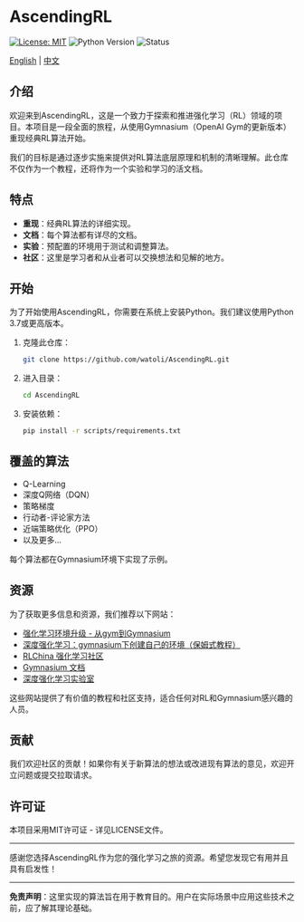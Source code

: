 # AscendingRL

[![License: MIT](https://img.shields.io/badge/License-MIT-yellow.svg)](https://opensource.org/licenses/MIT) ![Python Version](https://img.shields.io/badge/python-3.7%20%7C%203.8%20%7C%203.9-blue.svg) ![Status](https://img.shields.io/badge/status-in%20progress-orange.svg)

[English](README.md) | [中文](README_CN.md)

## 介绍

欢迎来到AscendingRL，这是一个致力于探索和推进强化学习（RL）领域的项目。本项目是一段全面的旅程，从使用Gymnasium（OpenAI Gym的更新版本）重现经典RL算法开始。

我们的目标是通过逐步实施来提供对RL算法底层原理和机制的清晰理解。此仓库不仅作为一个教程，还将作为一个实验和学习的活文档。

## 特点

- **重现**：经典RL算法的详细实现。
- **文档**：每个算法都有详尽的文档。
- **实验**：预配置的环境用于测试和调整算法。
- **社区**：这里是学习者和从业者可以交换想法和见解的地方。

## 开始

为了开始使用AscendingRL，你需要在系统上安装Python。我们建议使用Python 3.7或更高版本。

1. 克隆此仓库：
   ```bash
   git clone https://github.com/watoli/AscendingRL.git
   ```

2. 进入目录：
   ```bash
   cd AscendingRL
   ```

3. 安装依赖：
   ```bash
   pip install -r scripts/requirements.txt
   ```

## 覆盖的算法

- Q-Learning
- 深度Q网络（DQN）
- 策略梯度
- 行动者-评论家方法
- 近端策略优化（PPO）
- 以及更多...

每个算法都在Gymnasium环境下实现了示例。

## 资源

为了获取更多信息和资源，我们推荐以下网站：

- [强化学习环境升级 - 从gym到Gymnasium](https://blog.csdn.net/lusing/article/details/129272794)
- [深度强化学习：gymnasium下创建自己的环境（保姆式教程）](https://blog.csdn.net/qq_36592770/article/details/133325814)
- [RLChina 强化学习社区](http://rlchina.org/)
- [Gymnasium 文档](https://gymnasium.farama.org/)
- [深度强化学习实验室](https://www.deeprlhub.com/)

这些网站提供了有价值的教程和社区支持，适合任何对RL和Gymnasium感兴趣的人员。

## 贡献

我们欢迎社区的贡献！如果你有关于新算法的想法或改进现有算法的意见，欢迎开立问题或提交拉取请求。

## 许可证

本项目采用MIT许可证 - 详见LICENSE文件。

---

感谢您选择AscendingRL作为您的强化学习之旅的资源。希望您发现它有用并且具有启发性！

---

**免责声明**：这里实现的算法旨在用于教育目的。用户在实际场景中应用这些技术之前，应了解其理论基础。